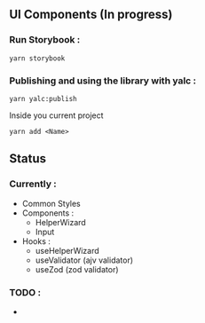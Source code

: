 ## UI Components (In progress)

### Run Storybook :

```
yarn storybook
```

### Publishing and using the library with yalc :

```
yarn yalc:publish
```

Inside you current project

```
yarn add <Name>
```

## Status

### Currently :

- Common Styles
- Components :
  - HelperWizard
  - Input
- Hooks :
  - useHelperWizard
  - useValidator (ajv validator)
  - useZod (zod validator)

### TODO :

-
